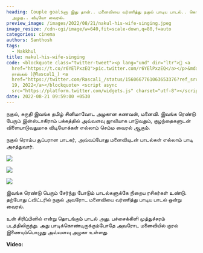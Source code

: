 ```yaml
---
heading: Couple goalsனா இது தான்.. மனைவியை வர்ணித்து நகுல் பாடிய பாடல்.. கொள்ளை
  அழகு.. வீடியோ வைரல்.
preview_image: /images/2022/08/21/nakul-his-wife-singing.jpeg
image_resize: /cdn-cgi/image/w=640,fit=scale-down,q=80,f=auto
categories: cinema
authors: Santhosh
tags:
  - Nakkhul
title: nakul-his-wife-singing
code: <blockquote class="twitter-tweet"><p lang="und" dir="ltr">🤍 <a
  href="https://t.co/r6YElPxzEQ">pic.twitter.com/r6YElPxzEQ</a></p>&mdash;
  ராஸ்கல் (@Rascal1_) <a
  href="https://twitter.com/Rascal1_/status/1560667761063653376?ref_src=twsrc%5Etfw">August
  19, 2022</a></blockquote> <script async
  src="https://platform.twitter.com/widgets.js" charset="utf-8"></script>
date: 2022-08-21 09:59:00 +0530
---
```

நகுல், சுருதி இவங்க தமிழ் சினிமாவோட அழகான கணவன், மனைவி. இவங்க ரெண்டு பேரும் இன்ஸ்டாகிராம் பக்கத்தில் அவ்வளவு ஜாலியாக பாடுவதும், குழந்தைகளுடன் விளையாடுவதுமாக விடியோக்கள் எல்லாம் செம்ம வைரல் ஆகும்.

நகுல் ரொம்ப சூப்பரான பாடகர், அவ்வப்போது மனைவியுடன் பாடல்கள் எல்லாம் பாடி அசத்துவார்.

![](/images/2022/08/21/nakul-sruti-singing-1.jpeg)

![](/images/2022/08/21/nakul-sruti-singing-2.jpeg)

![](/images/2022/08/21/nakul-sruti-singing-3.jpeg)

இவங்க ரெண்டு பெரும் சேர்ந்து போடும் பாடல்களுக்கே நிறைய ரசிகர்கள் உண்டு. தற்போது ட்விட்டரில் நகுல் அவரோட மனைவியை வர்ணித்து பாடிய பாடல் ஒன்று வைரல்.

உன் சிரிப்பினில் என்று தொடங்கும் பாடல் அது. பச்சைக்கிளி முத்துச்சரம் படத்திலிருந்து. அது பாடிக்கொண்டிருக்கும்போதே அவரோட மனைவியில் குரல் இணையும்பொழுது அவ்வளவு அழகா உள்ளது.

**Video:**